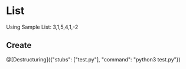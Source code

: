 # List
Using Sample List: 3,1,5,4,1,-2

## Create

@[Destructuring]({"stubs": ["test.py"], "command": "python3 test.py"})
